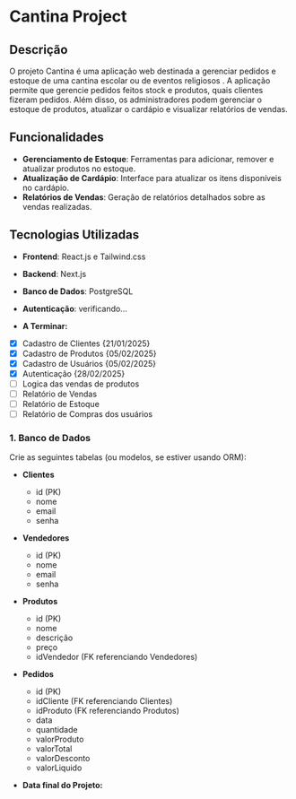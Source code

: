 # Cantina Project

## Descrição

O projeto Cantina é uma aplicação web destinada a gerenciar pedidos e estoque de uma cantina escolar ou de eventos religiosos . A aplicação permite que gerencie pedidos feitos stock e produtos, quais clientes fizeram pedidos. Além disso, os administradores podem gerenciar o estoque de produtos, atualizar o cardápio e visualizar relatórios de vendas.

## Funcionalidades

- **Gerenciamento de Estoque**: Ferramentas para adicionar, remover e atualizar produtos no estoque.
- **Atualização de Cardápio**: Interface para atualizar os itens disponíveis no cardápio.
- **Relatórios de Vendas**: Geração de relatórios detalhados sobre as vendas realizadas.

## Tecnologias Utilizadas

- **Frontend**: React.js e Tailwind.css
- **Backend**: Next.js
- **Banco de Dados**: PostgreSQL
- **Autenticação**: verificando...

- **A Terminar:**
- [x] Cadastro de Clientes {21/01/2025}
- [x] Cadastro de Produtos {05/02/2025}
- [x] Cadastro de Usuários {05/02/2025}
- [x] Autenticação {28/02/2025}
- [ ] Logica das vendas de produtos
- [ ] Relatório de Vendas
- [ ] Relatório de Estoque
- [ ] Relatório de Compras dos usuários

### 1. Banco de Dados

Crie as seguintes tabelas (ou modelos, se estiver usando ORM):

- **Clientes**

  - id (PK)
  - nome
  - email
  - senha

- **Vendedores**

  - id (PK)
  - nome
  - email
  - senha

- **Produtos**

  - id (PK)
  - nome
  - descrição
  - preço
  - idVendedor (FK referenciando Vendedores)

- **Pedidos**

  - id (PK)
  - idCliente (FK referenciando Clientes)
  - idProduto (FK referenciando Produtos)
  - data
  - quantidade
  - valorProduto
  - valorTotal
  - valorDesconto
  - valorLiquido

- **Data final do Projeto:**

<!-- cliente vendedor produtos vendidos e venda -->

<!-- vendaID = clienteID + vendedorID -->

<!-- produtosVendidos = vendaID + produtoID + quantidade + valorProduto + valorTotal + ValorDesconto + valorLiquido -->
